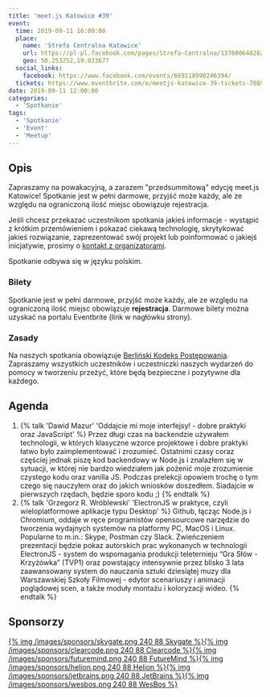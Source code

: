 ```yaml
---
title: 'meet.js Katowice #39'
event:
  time: 2019-09-11 16:00:00
  place:
    name: 'Strefa Centralna Katowice'
    url: https://pl-pl.facebook.com/pages/Strefa-Centralna/1376006482624106
    geo: 50.253252,19.023677
  social_links:
    facebook: https://www.facebook.com/events/669118990246394/
  tickets: https://www.eventbrite.com/e/meetjs-katowice-39-tickets-70893547509
date: 2019-09-11 12:00:00
categories:
  - 'Spotkanie'
tags:
  - 'Spotkanie'
  - 'Event'
  - 'Meetup'
---
```

## Opis

Zapraszamy na powakacyjną, a zarazem "przedsummitową" edycję meet.js Katowice! Spotkanie jest w pełni darmowe, przyjść może każdy, ale ze względu na ograniczoną ilość miejsc obowiązuje rejestracja.

Jeśli chcesz przekazać uczestnikom spotkania jakieś informacje - wystąpić z krótkim przemówieniem i pokazać ciekawą technologię, skrytykować jakieś rozwiązanie, zaprezentować swój projekt lub poinformować o jakiejś inicjatywie, prosimy o [kontakt z organizatorami](/about/#Kontakt).

Spotkanie odbywa się w języku polskim.

### Bilety

Spotkanie jest w pełni darmowe, przyjść może każdy, ale ze względu na ograniczoną ilość miejsc obowiązuje **rejestracja**. Darmowe bilety można uzyskać na portalu Eventbrite (link w nagłówku strony).

### Zasady

Na naszych spotkania obowiązuje [Berliński Kodeks Postępowania][berlin-coc]. Zapraszamy wszystkich uczestników i uczestniczki naszych wydarzeń do pomocy w tworzeniu przeżyć, które będą bezpieczne i pozytywne dla każdego.

## Agenda

1. {% talk 'Dawid Mazur' 'Oddajcie mi moje interfejsy! - dobre praktyki oraz JavaScript' %}
Przez długi czas na backendzie używałem technologii, w których klasyczne wzorce projektowe i dobre praktyki łatwo było zaimplementować i zrozumieć. Ostatnimi czasy coraz częściej jednak piszę kod backendowy w Node.js i znalazłem się w sytuacji, w której nie bardzo wiedziałem jak pożenić moje zrozumienie czystego kodu oraz vanilla JS. Podczas prelekcji opowiem trochę o tym czego się nauczyłem oraz do jakich wniosków doszedłem. Siadajcie w pierwszych rzędach, będzie sporo kodu ;)
{% endtalk %}
2. {% talk 'Grzegorz R. Wróblewski' 'ElectronJS w praktyce, czyli wieloplatformowe aplikacje typu Desktop' %}
Github, łącząc Node.js i Chromium, oddaje w ręce programistów opensourcowe narzędzie do tworzenia wydajnych systemów na platformy PC, MacOS i Linux. Popularne to m.in.: Skype, Postman czy Slack. Zwieńczeniem prezentacji będzie pokaz autorskich prac wykonanych w technologii ElectronJS - system do wspomagania produkcji teleternieju “Gra Słów - Krzyżówka” (TVP1) oraz powstający intensywnie przez blisko 3 lata zaawansowany system do nauczania sztuki dziesiątej muzy dla Warszawskiej Szkoły Filmowej - edytor scenariuszy i animacji poglądowej scen, a także moduły montażu i koloryzacji wideo.
{% endtalk %}

## Sponsorzy

[{% img /images/sponsors/skygate.png 240 88 Skygate %}][skygate][{% img /images/sponsors/clearcode.png 240 88 Clearcode %}][clearcode][{% img /images/sponsors/futuremind.png 240 88 FutureMind %}][futuremind][{% img /images/sponsors/helion.png 240 88 Helion %}][helion][{% img /images/sponsors/jetbrains.png 240 88 JetBrains %}][jetbrains][{% img /images/sponsors/wesbos.png 240 88 WesBos %}][wesbos]

[skygate]: https://skygate.io
[clearcode]: https://clearcode.cc/
[futuremind]: https://www.futuremind.com/
[helion]: https://helion.pl/
[jetbrains]: https://www.jetbrains.com
[wesbos]: https://wesbos.com/

[berlin-coc]: http://berlincodeofconduct.org/pl
